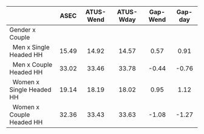 
|                      |         ASEC |    ATUS-Wend |    ATUS-Wday |     Gap-Wend |      Gap-day |
| -------------------- | :----------: | :----------: | :----------: | :----------: | :----------: |
| Gender x Couple      |              |              |              |              |              |
| &nbsp;&nbsp;Men x Single Headed HH |        15.49 |        14.92 |        14.57 |         0.57 |         0.91 |
| &nbsp;&nbsp;Men x Couple Headed HH |        33.02 |        33.46 |        33.78 |        -0.44 |        -0.76 |
| &nbsp;&nbsp;Women x Single Headed HH |        19.14 |        18.19 |        18.02 |         0.95 |         1.12 |
| &nbsp;&nbsp;Women x Couple Headed HH |        32.36 |        33.43 |        33.63 |        -1.08 |        -1.27 |

